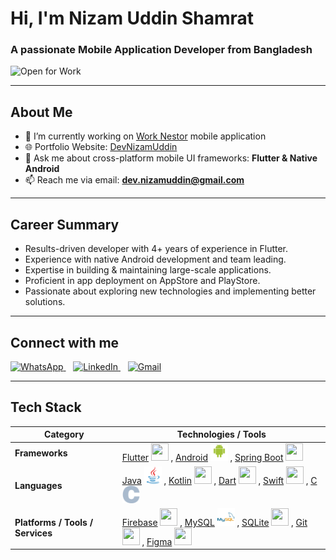 # Hi, I'm Nizam Uddin Shamrat

### A passionate Mobile Application Developer from Bangladesh

![Open for Work](https://img.shields.io/badge/Open%20for%20Work-💼-1E88E5)

---

## About Me

- 🔭 I’m currently working on [Work Nestor](https://github.com/Pakiza-Software-Ltd/work_nestor_flutter) mobile application
- 🌐 Portfolio Website: [DevNizamUddin](https://sites.google.com/view/devnizamuddin/projects)
- 💬 Ask me about cross-platform mobile UI frameworks: **Flutter & Native Android**
- 📫 Reach me via email: **dev.nizamuddin@gmail.com**

---

## Career Summary

- Results-driven developer with 4+ years of experience in Flutter.
- Experience with native Android development and team leading.
- Expertise in building & maintaining large-scale applications.
- Proficient in app deployment on AppStore and PlayStore.
- Passionate about exploring new technologies and implementing better solutions.

---

## Connect with me

<a href="https://wa.me/8801715577872" target="_blank">
  <img src="https://www.svgrepo.com/show/349563/whatsapp.svg" width="40" height="40" alt="WhatsApp">
</a>&nbsp;&nbsp;
<a href="https://www.linkedin.com/in/devnizamuddin" target="_blank">
  <img src="https://www.svgrepo.com/show/349436/linkedin.svg" width="40" height="40" alt="LinkedIn">
</a>&nbsp;&nbsp;
<a href="mailto:dev.nizamuddin@gmail.com" target="_blank">
  <img src="https://www.svgrepo.com/show/223047/gmail.svg" width="40" height="40" alt="Gmail">
</a>

---

## Tech Stack

| Category                         | Technologies / Tools                                                                                                                                                                                                                                                                                                                                                                                                                                                                                                                                                                                                                                                                                                                                |
| -------------------------------- | --------------------------------------------------------------------------------------------------------------------------------------------------------------------------------------------------------------------------------------------------------------------------------------------------------------------------------------------------------------------------------------------------------------------------------------------------------------------------------------------------------------------------------------------------------------------------------------------------------------------------------------------------------------------------------------------------------------------------------------------------- |
| **Frameworks**                   | [Flutter](https://flutter.dev) <img src="https://www.vectorlogo.zone/logos/flutterio/flutterio-icon.svg" width="28" height="28">&nbsp;, [Android](https://developer.android.com) <img src="https://raw.githubusercontent.com/devicons/devicon/master/icons/android/android-original-wordmark.svg" width="28" height="28">&nbsp;, [Spring Boot](https://spring.io/projects/spring-boot) <img src="https://www.vectorlogo.zone/logos/springio/springio-icon.svg" width="28" height="28">&nbsp;                                                                                                                                                                                                                                                        |
| **Languages**                    | [Java](https://www.java.com) <img src="https://raw.githubusercontent.com/devicons/devicon/master/icons/java/java-original.svg" width="28" height="28">&nbsp;, [Kotlin](https://kotlinlang.org) <img src="https://www.vectorlogo.zone/logos/kotlinlang/kotlinlang-icon.svg" width="28" height="28">&nbsp;, [Dart](https://dart.dev) <img src="https://www.vectorlogo.zone/logos/dartlang/dartlang-icon.svg" width="28" height="28">&nbsp;, [Swift](https://developer.apple.com/swift/) <img src="https://www.vectorlogo.zone/logos/swift/swift-icon.svg" width="28" height="28">&nbsp;, [C](https://www.cprogramming.com/) <img src="https://raw.githubusercontent.com/devicons/devicon/master/icons/c/c-original.svg" width="28" height="28">&nbsp; |
| **Platforms / Tools / Services** | [Firebase](https://firebase.google.com/) <img src="https://www.vectorlogo.zone/logos/firebase/firebase-icon.svg" width="28" height="28">&nbsp;, [MySQL](https://www.mysql.com/) <img src="https://raw.githubusercontent.com/devicons/devicon/master/icons/mysql/mysql-original-wordmark.svg" width="28" height="28">&nbsp;, [SQLite](https://www.sqlite.org/) <img src="https://www.vectorlogo.zone/logos/sqlite/sqlite-icon.svg" width="28" height="28">&nbsp;, [Git](https://git-scm.com/) <img src="https://www.vectorlogo.zone/logos/git-scm/git-scm-icon.svg" width="28" height="28">&nbsp;, [Figma](https://www.figma.com/) <img src="https://www.vectorlogo.zone/logos/figma/figma-icon.svg" width="28" height="28">&nbsp;                   |
